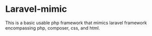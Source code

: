 # Laravel-mimic

This is a basic usable php framework that mimics laravel framework encompassing php, composer, css, and html.

